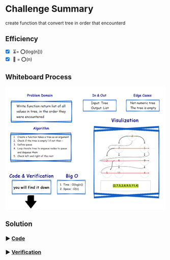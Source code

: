 # Challenge Summary
<!-- Description of the challenge -->
create function that convert tree in order that encounterd

## Efficiency
<!-- What approach did you take? Why? What is the Big O space/time for this approach? -->

- [x] ⏳= ⭕(log(n]))
- [x] 🌌 = ⭕(n)

## Whiteboard Process
<!-- Embedded whiteboard image -->
![whiteboard](./assets/cc17.jpg)

## Solution
<!-- Show how to run your code, and examples of it in action -->
### ▶ [Code](./tree_breadth_first_lab17/tree_ecounterd.py)

### ▶ [Verification](./tests/test_tree_breadth_first_lab17.py)
